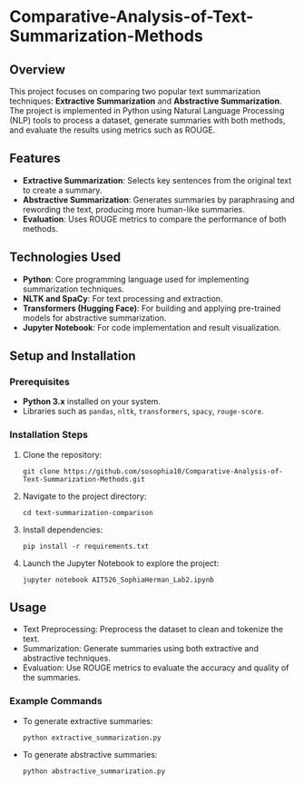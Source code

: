 # Comparative-Analysis-of-Text-Summarization-Methods

## Overview
This project focuses on comparing two popular text summarization techniques: **Extractive Summarization** and **Abstractive Summarization**. The project is implemented in Python using Natural Language Processing (NLP) tools to process a dataset, generate summaries with both methods, and evaluate the results using metrics such as ROUGE.

## Features
- **Extractive Summarization**: Selects key sentences from the original text to create a summary.
- **Abstractive Summarization**: Generates summaries by paraphrasing and rewording the text, producing more human-like summaries.
- **Evaluation**: Uses ROUGE metrics to compare the performance of both methods.

## Technologies Used
- **Python**: Core programming language used for implementing summarization techniques.
- **NLTK and SpaCy**: For text processing and extraction.
- **Transformers (Hugging Face)**: For building and applying pre-trained models for abstractive summarization.
- **Jupyter Notebook**: For code implementation and result visualization.

## Setup and Installation

### Prerequisites
- **Python 3.x** installed on your system.
- Libraries such as `pandas`, `nltk`, `transformers`, `spacy`, `rouge-score`.

### Installation Steps
1. Clone the repository:
   ```
   git clone https://github.com/sosophia10/Comparative-Analysis-of-Text-Summarization-Methods.git
   ```

2. Navigate to the project directory:
   ```
   cd text-summarization-comparison
   ```

3. Install dependencies:
   ```
   pip install -r requirements.txt

   ```

4. Launch the Jupyter Notebook to explore the project:
   ```
   jupyter notebook AIT526_SophiaHerman_Lab2.ipynb
   ```

## Usage
- Text Preprocessing: Preprocess the dataset to clean and tokenize the text.
- Summarization: Generate summaries using both extractive and abstractive techniques.
- Evaluation: Use ROUGE metrics to evaluate the accuracy and quality of the summaries.

### Example Commands
- To generate extractive summaries:
   ```
   python extractive_summarization.py
   ```

- To generate abstractive summaries:
   ```
   python abstractive_summarization.py
   ```

  
